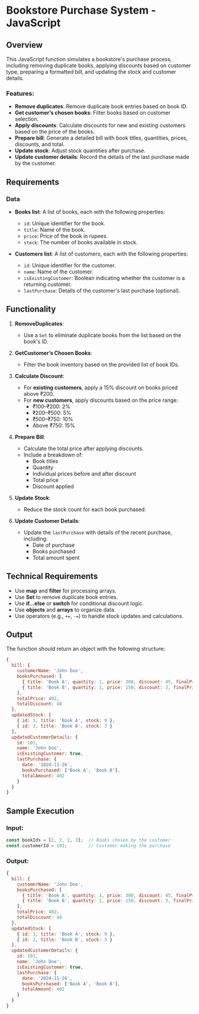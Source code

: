 
# Bookstore Purchase System - JavaScript 

## Overview
This JavaScript function simulates a bookstore's purchase process, including removing duplicate books, applying discounts based on customer type, preparing a formatted bill, and updating the stock and customer details.

### Features:
- **Remove duplicates**: Remove duplicate book entries based on book ID.
- **Get customer’s chosen books**: Filter books based on customer selection.
- **Apply discounts**: Calculate discounts for new and existing customers based on the price of the books.
- **Prepare bill**: Generate a detailed bill with book titles, quantities, prices, discounts, and total.
- **Update stock**: Adjust stock quantities after purchase.
- **Update customer details**: Record the details of the last purchase made by the customer.


## Requirements

### Data
- **Books list**: A list of books, each with the following properties:
  - `id`: Unique identifier for the book.
  - `title`: Name of the book.
  - `price`: Price of the book in rupees.
  - `stock`: The number of books available in stock.

- **Customers list**: A list of customers, each with the following properties:
  - `id`: Unique identifier for the customer.
  - `name`: Name of the customer.
  - `isExistingCustomer`: Boolean indicating whether the customer is a returning customer.
  - `lastPurchase`: Details of the customer's last purchase (optional).


## Functionality

1. **RemoveDuplicates**:
   - Use a `Set` to eliminate duplicate books from the list based on the book's ID.

2. **GetCustomer’s Chosen Books**:
   - Filter the book inventory based on the provided list of book IDs.

3. **Calculate Discount**:
   - For **existing customers**, apply a 15% discount on books priced above ₹200.
   - For **new customers**, apply discounts based on the price range:
     - ₹100–₹200: 2%
     - ₹200–₹500: 5%
     - ₹500–₹750: 10%
     - Above ₹750: 15%

4. **Prepare Bill**:
   - Calculate the total price after applying discounts.
   - Include a breakdown of:
     - Book titles
     - Quantity
     - Individual prices before and after discount
     - Total price
     - Discount applied

5. **Update Stock**:
   - Reduce the stock count for each book purchased.

6. **Update Customer Details**:
   - Update the `lastPurchase` with details of the recent purchase, including:
     - Date of purchase
     - Books purchased
     - Total amount spent


## Technical Requirements

- Use **map** and **filter** for processing arrays.
- Use **Set** to remove duplicate book entries.
- Use **if...else** or **switch** for conditional discount logic.
- Use **objects** and **arrays** to organize data.
- Use operators (e.g., `+=`, `-=`) to handle stock updates and calculations.


## Output

The function should return an object with the following structure:

```javascript
{
  bill: {
    customerName: 'John Doe',
    booksPurchased: [
      { title: 'Book A', quantity: 1, price: 300, discount: 45, finalPrice: 255 },
      { title: 'Book B', quantity: 1, price: 150, discount: 3, finalPrice: 147 }
    ],
    totalPrice: 402,
    totalDiscount: 48
  },
  updatedStock: [
    { id: 1, title: 'Book A', stock: 9 },
    { id: 2, title: 'Book B', stock: 3 }
  ],
  updatedCustomerDetails: {
    id: 101,
    name: 'John Doe',
    isExistingCustomer: true,
    lastPurchase: {
      date: '2024-11-26',
      booksPurchased: ['Book A', 'Book B'],
      totalAmount: 402
    }
  }
}
```



## Sample Execution

### Input:
```javascript
const bookIds = [1, 2, 2, 3];  // Books chosen by the customer
const customerId = 101;        // Customer making the purchase
```

### Output:
```javascript
{
  bill: {
    customerName: 'John Doe',
    booksPurchased: [
      { title: 'Book A', quantity: 1, price: 300, discount: 45, finalPrice: 255 },
      { title: 'Book B', quantity: 1, price: 150, discount: 3, finalPrice: 147 }
    ],
    totalPrice: 402,
    totalDiscount: 48
  },
  updatedStock: [
    { id: 1, title: 'Book A', stock: 9 },
    { id: 2, title: 'Book B', stock: 3 }
  ],
  updatedCustomerDetails: {
    id: 101,
    name: 'John Doe',
    isExistingCustomer: true,
    lastPurchase: {
      date: '2024-11-26',
      booksPurchased: ['Book A', 'Book B'],
      totalAmount: 402
    }
  }
}









